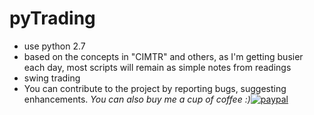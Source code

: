 # pyTrading
- use python 2.7
- based on the concepts in "CIMTR" and others, as I'm getting busier each day, most scripts will remain as simple notes from readings
- swing trading 
- You can contribute to the project by reporting bugs, suggesting enhancements. 
*You can also buy me a cup of coffee :)*[![paypal](http://rickrduncan.com/wp-content/uploads/2017/11/buy-me-coffee-paypal.png)](https://paypal.me/boyac?locale.x=en_US)
